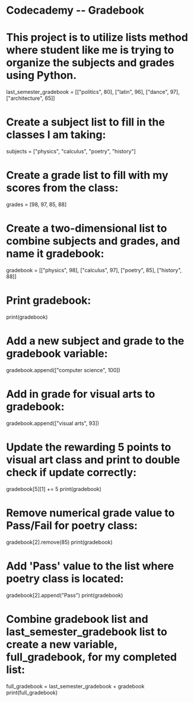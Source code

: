 # Codecademy -- Gradebook

# This project is to utilize lists method where student like me is trying to organize the subjects and grades using Python.

last_semester_gradebook = [["politics", 80], ["latin", 96], ["dance", 97], ["architecture", 65]]

# Create a subject list to fill in the classes I am taking: 
subjects = ["physics", "calculus", "poetry", "history"]

# Create a grade list to fill with my scores from the class:
grades = [98, 97, 85, 88]

# Create a two-dimensional list to combine subjects and grades, and name it gradebook:
gradebook = [["physics", 98], ["calculus", 97], ["poetry", 85], ["history", 88]]

# Print gradebook:
print(gradebook)

# Add a new subject and grade to the gradebook variable:
gradebook.append(["computer science", 100])

# Add in grade for visual arts to gradebook:
gradebook.append(["visual arts", 93])

# Update the rewarding 5 points to visual art class and print to double check if update correctly:
gradebook[5][1] += 5
print(gradebook)

# Remove numerical grade value to Pass/Fail for poetry class:
gradebook[2].remove(85)
print(gradebook)

# Add 'Pass' value to the list where poetry class is located:
gradebook[2].append("Pass")
print(gradebook)

# Combine gradebook list and last_semester_gradebook list to create a new variable, full_gradebook, for my completed list:
full_gradebook = last_semester_gradebook + gradebook
print(full_gradebook)
